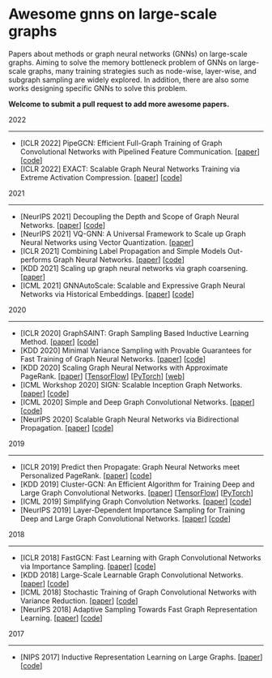 

# Awesome gnns on large-scale graphs 

Papers about methods or graph neural networks (GNNs) on large-scale graphs. Aiming to solve the memory bottleneck problem of GNNs on large-scale graphs, many training strategies such as node-wise, layer-wise, and subgraph sampling are widely explored. In addition, there are also some works designing specific GNNs to solve this problem. 

**Welcome to submit a pull request to add more awesome papers.**

2022

----
* [ICLR 2022] PipeGCN: Efficient Full-Graph Training of Graph Convolutional Networks with Pipelined Feature Communication. [[paper](https://openreview.net/forum?id=kSwqMH0zn1F)] [[code](https://github.com/RICE-EIC/PipeGCN)]
* [ICLR 2022] EXACT: Scalable Graph Neural Networks Training via Extreme Activation Compression. [[paper](https://openreview.net/forum?id=vkaMaq95_rX)] [[code](https://github.com/warai-0toko/Exact)]

2021

----
* [NeurIPS 2021] Decoupling the Depth and Scope of Graph Neural Networks. [[paper](https://openreview.net/forum?id=_IY3_4psXuf)] [[code](https://github.com/facebookresearch/shaDow_GNN)]
* [NeurIPS 2021] VQ-GNN: A Universal Framework to Scale up Graph Neural Networks using Vector Quantization.  [[paper](https://arxiv.org/abs/2110.14363)]
* [ICLR 2021] Combining Label Propagation and Simple Models Out-performs Graph Neural Networks. [[paper](https://arxiv.org/abs/2010.13993)] [[code](https://github.com/CUAI/CorrectAndSmooth)]
* [KDD 2021] Scaling up graph neural networks via graph coarsening. [[paper](https://arxiv.org/pdf/2106.05150.pdf)]
* [ICML 2021] GNNAutoScale: Scalable and Expressive Graph Neural Networks via Historical Embeddings. [[paper](https://arxiv.org/abs/2106.05609)]  [[code](https://github.com/rusty1s/pyg_autoscale)]


2020

----

* [ICLR 2020] GraphSAINT: Graph Sampling Based Inductive Learning Method. [[paper](https://arxiv.org/abs/1907.04931)] [[code](https://github.com/GraphSAINT/GraphSAINT)] 
* [KDD 2020] Minimal Variance Sampling with Provable Guarantees for Fast Training of Graph Neural Networks. [[paper](https://arxiv.org/abs/2006.13866)] [[code](https://github.com/CongWeilin/mvs_gcn)]
* [KDD 2020] Scaling Graph Neural Networks with Approximate PageRank. [[paper](https://arxiv.org/abs/2007.01570)] [[TensorFlow](https://github.com/TUM-DAML/pprgo_tensorflow)]  [[PyTorch](https://github.com/TUM-DAML/pprgo_pytorch)] [[web](https://www.in.tum.de/daml/pprgo/)]
* [ICML Workshop 2020] SIGN: Scalable Inception Graph Networks. [[paper](https://arxiv.org/abs/2004.11198)] [[code](https://github.com/twitter-research/sign)] 
* [ICML 2020] Simple and Deep Graph Convolutional Networks. [[paper](https://arxiv.org/abs/2007.02133)] [[code](https://github.com/chennnM/GCNII)] 
* [NeurIPS 2020] Scalable Graph Neural Networks via Bidirectional Propagation. [[paper](https://arxiv.org/abs/2010.15421)] [[code](https://github.com/chennnM/GBP)] 

2019

---

* [ICLR 2019] Predict then Propagate: Graph Neural Networks meet Personalized PageRank. [[paper](https://arxiv.org/abs/1810.05997)] [[code](https://github.com/benedekrozemberczki/APPNP)]
* [KDD 2019] Cluster-GCN: An Efficient Algorithm for Training Deep and Large Graph Convolutional Networks. [[paper](https://arxiv.org/abs/1905.07953)] [[TensorFlow](https://github.com/google-research/google-research/tree/34444253e9f57cd03364bc4e50057a5abe9bcf17/cluster_gcn)] [[PyTorch](https://github.com/benedekrozemberczki/ClusterGCN)]  
* [ICML 2019] Simplifying Graph Convolution Networks. [[paper](https://arxiv.org/abs/1902.07153)] [[code](https://github.com/Tiiiger/SGC)] 
* [NeurIPS 2019] Layer-Dependent Importance Sampling for Training Deep and Large Graph Convolutional Networks. [[paper](https://arxiv.org/abs/1911.07323)] [[code](https://github.com/acbull/LADIES)] 


2018

----

* [ICLR 2018] FastGCN: Fast Learning with Graph Convolutional Networks via Importance Sampling. [[paper](https://arxiv.org/abs/1801.10247)] [[code](https://github.com/matenure/FastGCN)] 
* [KDD 2018] Large-Scale Learnable Graph Convolutional Networks. [[paper](https://arxiv.org/abs/1808.03965)] [[code](https://github.com/divelab/lgcn)] 
* [ICML 2018] Stochastic Training of Graph Convolutional Networks with Variance Reduction. [[paper](https://arxiv.org/abs/1710.10568)] [[code](https://github.com/thu-ml/stochastic_gcn)] 
* [NeurIPS 2018] Adaptive Sampling Towards Fast Graph Representation Learning. [[paper](https://arxiv.org/abs/1809.05343)] [[code](https://github.com/huangwb/AS-GCN)] 

2017

---

* [NIPS 2017] Inductive Representation Learning on Large Graphs. [[paper](https://arxiv.org/abs/1706.02216)] [[code](https://github.com/williamleif/GraphSAGE)] 

